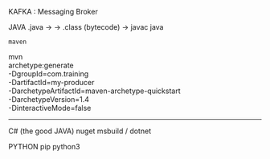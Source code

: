 KAFKA : Messaging Broker

JAVA
    .java   ->          -> .class (bytecode) ->
                javac                           java

    maven

mvn \
    archetype:generate \
    -DgroupId=com.training \
    -DartifactId=my-producer \
    -DarchetypeArtifactId=maven-archetype-quickstart \
    -DarchetypeVersion=1.4 \
    -DinteractiveMode=false
    
-----





C#    (the good JAVA)
    nuget
    msbuild / dotnet
    
    
PYTHON
    pip
    python3


